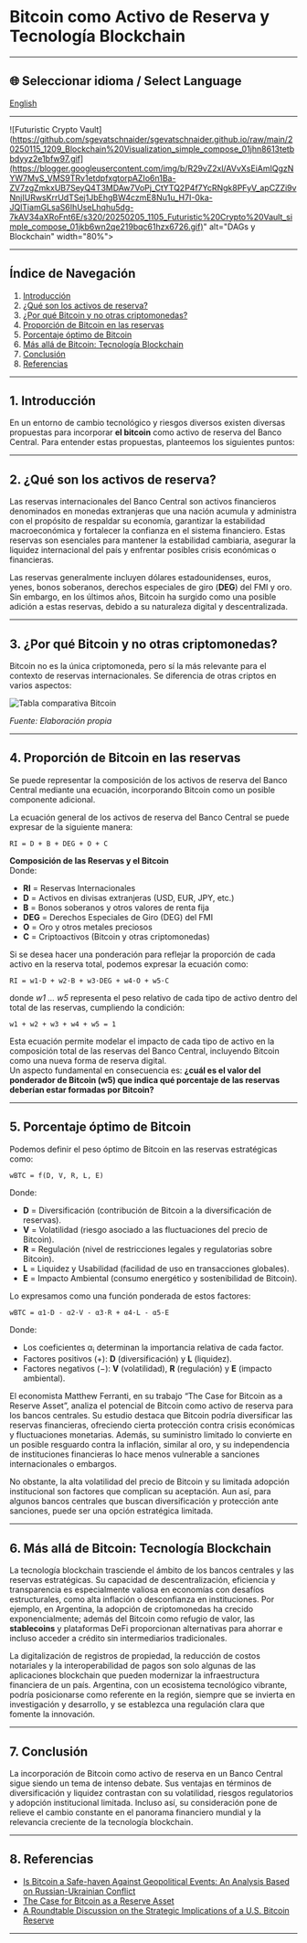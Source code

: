 
# Bitcoin como Activo de Reserva y Tecnología Blockchain

---

## 🌐 Seleccionar idioma / Select Language
  
[English](https://economiayetica.blogspot.com/2025/02/html-bitcoin-como-activo-de-reserva-y.html)

---

![Futuristic Crypto Vault](https://github.com/sgevatschnaider/sgevatschnaider.github.io/raw/main/20250115_1209_Blockchain%20Visualization_simple_compose_01jhn8613tetbbdyyz2e1bfw97.gif](https://blogger.googleusercontent.com/img/b/R29vZ2xl/AVvXsEiAmIQgzNYW7MyS_VMS9TRv1etdpfxgtorpAZIo6n1Ba-ZV7zgZmkxUB7SeyQ4T3MDAw7VoPj_CtYTQ2P4f7YcRNgk8PFyV_apCZZi9vNnjIURwsKrrUdTSej1JbEhgBW4czmE8Nu1u_H7I-0ka-JQlTiamGLsaS6IhUseLhqhu5dg-7kAV34aXRoFnt6E/s320/20250205_1105_Futuristic%20Crypto%20Vault_simple_compose_01jkb6wn2qe219bqc61hzx6726.gif)" alt="DAGs y Blockchain" width="80%">
</div>

---

## Índice de Navegación
1. [Introducción](#introduccion-es)  
2. [¿Qué son los activos de reserva?](#activos-es)  
3. [¿Por qué Bitcoin y no otras criptomonedas?](#bitcoin-es)  
4. [Proporción de Bitcoin en las reservas](#proporcion-es)  
5. [Porcentaje óptimo de Bitcoin](#porcentaje-es)  
6. [Más allá de Bitcoin: Tecnología Blockchain](#tecnologia-es)  
7. [Conclusión](#conclusion-es)  
8. [Referencias](#referencias-es)

---

## 1. Introducción <a name="introduccion-es"></a>

En un entorno de cambio tecnológico y riesgos diversos existen diversas propuestas para incorporar **el bitcoin** como activo de reserva del Banco Central. Para entender estas propuestas, planteemos los siguientes puntos:

---

## 2. ¿Qué son los activos de reserva? <a name="activos-es"></a>

Las reservas internacionales del Banco Central son activos financieros denominados en monedas extranjeras que una nación acumula y administra con el propósito de respaldar su economía, garantizar la estabilidad macroeconómica y fortalecer la confianza en el sistema financiero. Estas reservas son esenciales para mantener la estabilidad cambiaria, asegurar la liquidez internacional del país y enfrentar posibles crisis económicas o financieras.

Las reservas generalmente incluyen dólares estadounidenses, euros, yenes, bonos soberanos, derechos especiales de giro (**DEG**) del FMI y oro. Sin embargo, en los últimos años, Bitcoin ha surgido como una posible adición a estas reservas, debido a su naturaleza digital y descentralizada.

---

## 3. ¿Por qué Bitcoin y no otras criptomonedas? <a name="bitcoin-es"></a>

Bitcoin no es la única criptomoneda, pero sí la más relevante para el contexto de reservas internacionales. Se diferencia de otras criptos en varios aspectos:

![Tabla comparativa Bitcoin](https://blogger.googleusercontent.com/img/b/R29vZ2xl/AVvXsEjLDtu_AzXJbIzFgqwz-PahS36fhx9oxoWGjELxLMc9Q2XhOcGorMnIwcBaTIijWq4BUh0fmddvgqNxsztWDIgL9cAr__HeYxS7uGb1Nlb4Fo22B-_sVcbIFrbxiMjnY_JCLU7P6qi5-H3k772v4Dt7j3OuffdFWIl5sTHJ4c6b19Ek1Fy3ygvlLaw1JCA/s320/tabla%20bitcoin.png)

_Fuente: Elaboración propia_

---

## 4. Proporción de Bitcoin en las reservas <a name="proporcion-es"></a>

Se puede representar la composición de los activos de reserva del Banco Central mediante una ecuación, incorporando Bitcoin como un posible componente adicional.

La ecuación general de los activos de reserva del Banco Central se puede expresar de la siguiente manera:

```
RI = D + B + DEG + O + C
```

**Composición de las Reservas y el Bitcoin**  
Donde:
- **RI** = Reservas Internacionales  
- **D** = Activos en divisas extranjeras (USD, EUR, JPY, etc.)  
- **B** = Bonos soberanos y otros valores de renta fija  
- **DEG** = Derechos Especiales de Giro (DEG) del FMI  
- **O** = Oro y otros metales preciosos  
- **C** = Criptoactivos (Bitcoin y otras criptomonedas)

Si se desea hacer una ponderación para reflejar la proporción de cada activo en la reserva total, podemos expresar la ecuación como:

```
RI = w1·D + w2·B + w3·DEG + w4·O + w5·C
```

donde *w1 ... w5* representa el peso relativo de cada tipo de activo dentro del total de las reservas, cumpliendo la condición:

```
w1 + w2 + w3 + w4 + w5 = 1
```

Esta ecuación permite modelar el impacto de cada tipo de activo en la composición total de las reservas del Banco Central, incluyendo Bitcoin como una nueva forma de reserva digital.  
Un aspecto fundamental en consecuencia es: **¿cuál es el valor del ponderador de Bitcoin (w5) que indica qué porcentaje de las reservas deberían estar formadas por Bitcoin?**

---

## 5. Porcentaje óptimo de Bitcoin <a name="porcentaje-es"></a>

Podemos definir el peso óptimo de Bitcoin en las reservas estratégicas como:

```
wBTC = f(D, V, R, L, E)
```

Donde:  
- **D** = Diversificación (contribución de Bitcoin a la diversificación de reservas).  
- **V** = Volatilidad (riesgo asociado a las fluctuaciones del precio de Bitcoin).  
- **R** = Regulación (nivel de restricciones legales y regulatorias sobre Bitcoin).  
- **L** = Liquidez y Usabilidad (facilidad de uso en transacciones globales).  
- **E** = Impacto Ambiental (consumo energético y sostenibilidad de Bitcoin).

Lo expresamos como una función ponderada de estos factores:

```
wBTC = α1·D - α2·V - α3·R + α4·L - α5·E
```

Donde:
- Los coeficientes α<sub>i</sub> determinan la importancia relativa de cada factor.  
- Factores positivos (+): **D** (diversificación) y **L** (liquidez).  
- Factores negativos (−): **V** (volatilidad), **R** (regulación) y **E** (impacto ambiental).

El economista Matthew Ferranti, en su trabajo “The Case for Bitcoin as a Reserve Asset”, analiza el potencial de Bitcoin como activo de reserva para los bancos centrales. Su estudio destaca que Bitcoin podría diversificar las reservas financieras, ofreciendo cierta protección contra crisis económicas y fluctuaciones monetarias. Además, su suministro limitado lo convierte en un posible resguardo contra la inflación, similar al oro, y su independencia de instituciones financieras lo hace menos vulnerable a sanciones internacionales o embargos.

No obstante, la alta volatilidad del precio de Bitcoin y su limitada adopción institucional son factores que complican su aceptación. Aun así, para algunos bancos centrales que buscan diversificación y protección ante sanciones, puede ser una opción estratégica limitada.

---

## 6. Más allá de Bitcoin: Tecnología Blockchain <a name="tecnologia-es"></a>

La tecnología blockchain trasciende el ámbito de los bancos centrales y las reservas estratégicas. Su capacidad de descentralización, eficiencia y transparencia es especialmente valiosa en economías con desafíos estructurales, como alta inflación o desconfianza en instituciones. Por ejemplo, en Argentina, la adopción de criptomonedas ha crecido exponencialmente; además del Bitcoin como refugio de valor, las **stablecoins** y plataformas DeFi proporcionan alternativas para ahorrar e incluso acceder a crédito sin intermediarios tradicionales.

La digitalización de registros de propiedad, la reducción de costos notariales y la interoperabilidad de pagos son solo algunas de las aplicaciones blockchain que pueden modernizar la infraestructura financiera de un país. Argentina, con un ecosistema tecnológico vibrante, podría posicionarse como referente en la región, siempre que se invierta en investigación y desarrollo, y se establezca una regulación clara que fomente la innovación.

---

## 7. Conclusión <a name="conclusion-es"></a>

La incorporación de Bitcoin como activo de reserva en un Banco Central sigue siendo un tema de intenso debate. Sus ventajas en términos de diversificación y liquidez contrastan con su volatilidad, riesgos regulatorios y adopción institucional limitada. Incluso así, su consideración pone de relieve el cambio constante en el panorama financiero mundial y la relevancia creciente de la tecnología blockchain.

---

## 8. Referencias <a name="referencias-es"></a>

- [Is Bitcoin a Safe-haven Against Geopolitical Events: An Analysis Based on Russian-Ukrainian Conflict](https://www.researchgate.net/publication/369870223_Is_Bitcoin_a_Safe-haven_Against_Geopolitical_Events_An_Analysis_Based_on_Russian-Ukrainian_Conflict)  
- [The Case for Bitcoin as a Reserve Asset](https://bitcoinindustrybody.org.au/wp-content/uploads/2024/12/2024-10-23-Bitcoin-Policy-Institute-The-Case-for-Bitcoin-as-a-Reserve-Asset.pdf)  
- [A Roundtable Discussion on the Strategic Implications of a U.S. Bitcoin Reserve](https://papers.ssrn.com/sol3/papers.cfm?abstract_id=5067147)

---



